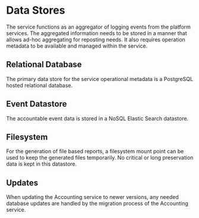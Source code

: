 # Data Stores

The service functions as an aggregator of logging events from the platform services. The aggregated information needs to be stored in a manner that allows ad-hoc aggregating for reposting needs. It also requires operation metadata to be available and managed within the service.

## Relational Database

The primary data store for the service operational metadata is a PostgreSQL hosted relational database. 

## Event Datastore

The accountable event data is stored in a NoSQL Elastic Search datastore. 

## Filesystem

For the generation of file based reports, a filesystem mount point can be used to keep the generated files temporarily. No critical or long preservation data is kept in this datastore.

## Updates

When updating the Accounting service to newer versions, any needed database updates are handled by the migration process of the Accounting service.
